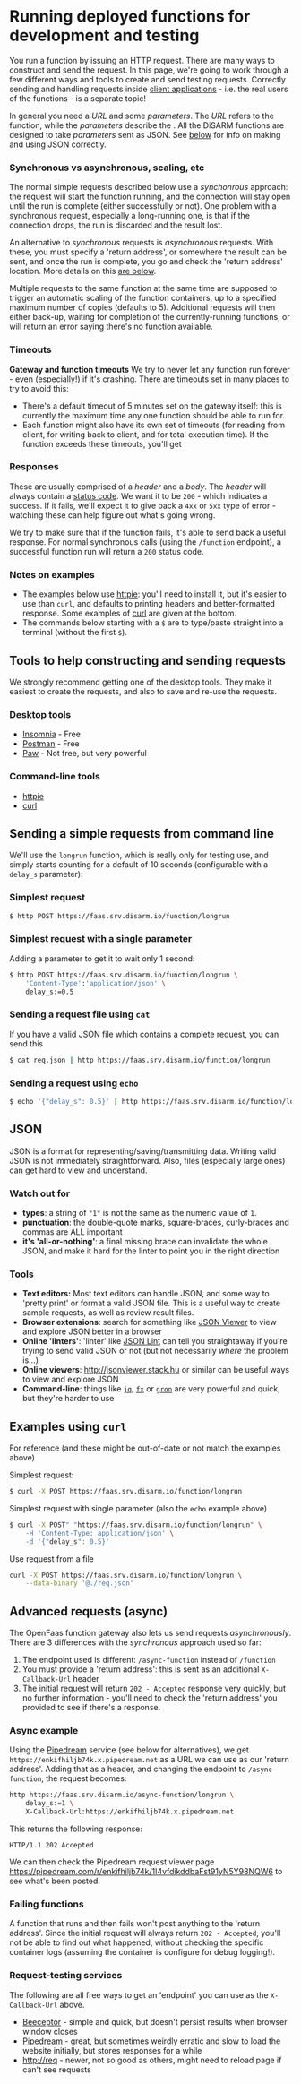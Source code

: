 # Running deployed functions for development and testing

You run a function by issuing an HTTP request. There are many ways to construct and send the request. In this page, we're going to work through a few different ways and tools to create and send testing requests. Correctly sending and handling requests inside [client applications](/api-docs/Running-deployed-functions-in-production) - i.e. the real users of the functions - is a separate topic!

In general you need a _URL_ and some _parameters_. The _URL_ refers to the function, while the _parameters_ describe the . All the DiSARM functions are designed to take _parameters_ sent as JSON. See [below](#JSON) for info on making and using JSON correctly.

### Synchronous vs asynchronous, scaling, etc

The normal simple requests described below use a _synchonrous_ approach: the request will start the function running, and the connection will stay open until the run is complete (either successfully or not). One problem with a synchronous request, especially a long-running one, is that if the connection drops, the run is discarded and the result lost.

An alternative to _synchronous_ requests is _asynchronous_ requests. With these, you must specify a 'return address', or somewhere the result can be sent, and once the run is complete, you go and check the 'return address' location. More details on this [are below](#advanced-requests-async).

Multiple requests to the same function at the same time are supposed to trigger an automatic scaling of the function containers, up to a specified maximum number of copies (defaults to 5). Additional requests will then either back-up, waiting for completion of the currently-running functions, or will return an error saying there's no function available.


### Timeouts

**Gateway and function timeouts**
We try to never let any function run forever - even (especially!) if it's crashing. There are timeouts set in many places to try to avoid this:
- There's a default timeout of 5 minutes set on the gateway itself: this is currently the maximum time any one function should be able to run for. 
- Each function might also have its own set of timeouts (for reading from client, for writing back to client, and for total execution time).
If the function exceeds these timeouts, you'll get 

### Responses

These are usually comprised of a _header_ and a _body_. The _header_ will always contain a [status code](https://httpstatuses.com). We want it to be `200` - which indicates a success. If it fails, we'll expect it to give back a `4xx` or `5xx` type of error - watching these can help figure out what's going wrong.

We try to make sure that if the function fails, it's able to send back a useful response. For normal synchronous calls (using the `/function` endpoint), a successful function run will return a `200` status code.

### Notes on examples
- The examples below use [httpie](https://httpie.org): you'll need to install it, but it's easier to use than `curl`, and defaults to printing headers and better-formatted response. Some examples of [curl](#examples-using-curl) are given at the bottom.
- The commands below starting with a `$` are to type/paste straight into a terminal (without the first `$`).

## Tools to help constructing and sending requests

We strongly recommend getting one of the desktop tools. They make it easiest to create the requests, and also to save and re-use the requests.

### Desktop tools
- [Insomnia](https://insomnia.rest/) - Free
- [Postman](https://www.getpostman.com/) - Free
- [Paw](https://paw.cloud) - Not free, but very powerful

### Command-line tools
- [httpie](https://httpie.org)
- [curl](https://curl.haxx.se)


## Sending a simple requests from command line

We'll use the `longrun` function, which is really only for testing use, and simply starts counting for a default of 10 seconds (configurable with a `delay_s` parameter):

### Simplest request

```bash
$ http POST https://faas.srv.disarm.io/function/longrun
```

### Simplest request with a single parameter

Adding a parameter to get it to wait only 1 second:

```bash
$ http POST https://faas.srv.disarm.io/function/longrun \
    'Content-Type':'application/json' \
    delay_s:=0.5
```

### Sending a request file using `cat`

If you have a valid JSON file which contains a complete request, you can send this 

```bash
$ cat req.json | http https://faas.srv.disarm.io/function/longrun
```

### Sending a request using `echo`

```bash
$ echo '{"delay_s": 0.5}' | http https://faas.srv.disarm.io/function/longrun
```

## JSON
JSON is a format for representing/saving/transmitting data. Writing valid JSON is not immediately straightforward. Also, files (especially large ones) can get hard to view and understand. 

### Watch out for
- **types**: a string of `"1"` is not the same as the numeric value of `1`.
- **punctuation**: the double-quote marks, square-braces, curly-braces and commas are ALL important
- **it's 'all-or-nothing'**: a final missing brace can invalidate the whole JSON, and make it hard for the linter to point you in the right direction

### Tools

- **Text editors:** Most text editors can handle JSON, and some way to 'pretty print' or format a valid JSON file. This is a useful way to create sample requests, as well as review result files.
- **Browser extensions**: search for something like [JSON Viewer](https://chrome.google.com/webstore/detail/json-viewer/gbmdgpbipfallnflgajpaliibnhdgobh) to view and explore JSON better in a browser
- **Online 'linters'**: 'linter' like [JSON Lint](https://jsonlint.com) can tell you straightaway if you're trying to send valid JSON or not (but not necessarily _where_ the problem is...)
- **Online viewers**: http://jsonviewer.stack.hu or similar can be useful ways to view and explore JSON
- **Command-line**: things like [`jq`](https://stedolan.github.io/jq), [`fx`](https://github.com/antonmedv/fx) or [`gron`](https://github.com/tomnomnom/gron) are very powerful and quick, but they're harder to use


## Examples using `curl`

For reference (and these might be out-of-date or not match the examples above)

Simplest request:
```bash
$ curl -X POST https://faas.srv.disarm.io/function/longrun
```

Simplest request with single parameter (also the `echo` example above)
```bash
$ curl -X POST" "https://faas.srv.disarm.io/function/longrun" \
    -H 'Content-Type: application/json' \
	-d '{"delay_s": 0.5}'
```

Use request from a file
```bash
curl -X POST https://faas.srv.disarm.io/function/longrun \
	--data-binary '@./req.json'
```

## Advanced requests (async)

The OpenFaas function gateway also lets us send requests _asynchronously_. There are 3 differences with the _synchronous_ approach used so far:
1. The endpoint used is different: `/async-function` instead of `/function`
2. You must provide a 'return address': this is sent as an additional `X-Callback-Url` header
3. The initial request will return `202 - Accepted` response very quickly, but no further information - you'll need to check the 'return address' you provided to see if there's a response.

### Async example

Using the [Pipedream](pipedream.com) service (see below for alternatives), we get `https://enkifhiljb74k.x.pipedream.net` as a URL we can use as our 'return address'. Adding that as a header, and changing the endpoint to `/async-function`, the request becomes:

```bash
http https://faas.srv.disarm.io/async-function/longrun \
	delay_s:=1 \
	X-Callback-Url:https://enkifhiljb74k.x.pipedream.net
```

This returns the following response:
```http
HTTP/1.1 202 Accepted
```

We can then check the Pipedream request viewer page https://pipedream.com/r/enkifhiljb74k/1I4vfdikddbaFst91yN5Y98NQW6 to see what's been posted.

### Failing functions

A function that runs and then fails won't post anything to the 'return address'. Since the initial request will always return `202 - Accepted`, you'll not be able to find out what happened, without checking the specific container logs (assuming the container is configure for debug logging!).

### Request-testing services

The following are all free ways to get an 'endpoint' you can use as the `X-Callback-Url` above.
- [Beeceptor](https://beeceptor.com) - simple and quick, but doesn't persist results when browser window closes
- [Pipedream](https://pipedream.com) - great, but sometimes weirdly erratic and slow to load the website initially, but stores responses for a while
- [http://req](https://httpreq.com) - newer, not so good as others, might need to reload page if can't see requests